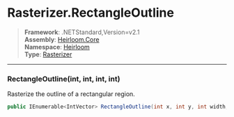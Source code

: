 # Rasterizer.RectangleOutline

> **Framework**: .NETStandard,Version=v2.1  
> **Assembly**: [Heirloom.Core][0]  
> **Namespace**: [Heirloom][0]  
> **Type**: [Rasterizer][1]  

--------------------------------------------------------------------------------

### RectangleOutline(int, int, int, int)

Rasterize the outline of a rectangular region.

```cs
public IEnumerable<IntVector> RectangleOutline(int x, int y, int width, int height)
```

[0]: ..\Heirloom.Core.md
[1]: Heirloom.Rasterizer.md
